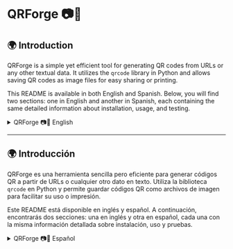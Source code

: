 # QRForge 📷🔳

## 🌍 Introduction

QRForge is a simple yet efficient tool for generating QR codes from URLs or any other textual data. It utilizes the `qrcode` library in Python and allows saving QR codes as image files for easy sharing or printing.

This README is available in both English and Spanish. Below, you will find two sections: one in English and another in Spanish, each containing the same detailed information about installation, usage, and testing.

<details>
  <summary>QRForge 📷🔳 English</summary>

  # QRForge 📷🔳

Easily generate QR codes using Python.

## 📌 Description

QRForge is a tool that generates QR codes from URLs or textual data, allowing users to store and share information efficiently.

## 📁 Project Structure

```sh
QRForge/
├── data/                        # Folder to store generated QR codes
│   ├── QR_example2.png          # Example QR code image
├── src/
│   ├── qr_generator.py          # QR code generation logic
│   ├── main.py                  # Main script to run QR generation
│   ├── utils.py                 # Utility functions (e.g., directory creation)
│   ├── test_qr_generator.py     # Unit tests for QR generation
├── requirements.txt             # Dependencies for the project
├── README.md                    # Project documentation
├── .gitignore                   # Files and folders to ignore in the repository
```

# 🚀 Installation and Usage

## 📌 1. Clone the repository

```sh
git clone [https://github.com/your_user/PyQRGen.git](https://github.com/camilotenorio1234/PyQRGen-/tree/main)
cd PyQRGen
```

## 📌 2. Install dependencies

Ensure you have **Python 3** installed. Then, install the required dependencies:

```sh
pip install -r requirements.txt
```

## 📌 3. Generate a QR code

Run the main script to create a QR code:

```sh
python src/main.py
```

A QR code image will be generated and saved in the `data/` folder.

## ✅ Unit Test Results

This project includes automated tests executed with pytest.
To run the tests:

```sh
pytest src/test_qr_generator.py
```

If you want more details:

```sh
pytest -v
```

</details>

---
## 🌍 Introducción

QRForge es una herramienta sencilla pero eficiente para generar códigos QR a partir de URLs o cualquier otro dato en texto. Utiliza la biblioteca `qrcode` en Python y permite guardar códigos QR como archivos de imagen para facilitar su uso o impresión.

Este README está disponible en inglés y español. A continuación, encontrarás dos secciones: una en inglés y otra en español, cada una con la misma información detallada sobre instalación, uso y pruebas.

<details>
  <summary>QRForge 📷🔳 Español</summary>

# QRForge 📷🔳

Genera códigos QR fácilmente con Python.

## 📌 Descripción

QRForge es una herramienta que genera códigos QR a partir de URLs o datos textuales, permitiendo almacenar y compartir información de manera eficiente.

## 📁 Estructura del Proyecto

```sh
QRForge/
├── data/                        # Carpeta para almacenar códigos QR generados
│   ├── QR_example2.png          # Imagen de código QR de ejemplo
├── src/
│   ├── qr_generator.py          # Lógica de generación de códigos QR
│   ├── main.py                  # Script principal para ejecutar la generación
│   ├── utils.py                 # Funciones auxiliares (ej. creación de carpetas)
│   ├── test_qr_generator.py     # Pruebas unitarias para la generación de QR
├── requirements.txt             # Dependencias del proyecto
├── README.md                    # Documentación del proyecto
├── .gitignore                   # Archivos y carpetas a ignorar en el repositorio
```

# 🚀 Instalación y Uso

## 📌 1. Clonar el repositorio

```sh
git clone [https://github.com/tu_usuario/PyQRGen.git](https://github.com/camilotenorio1234/PyQRGen-/tree/main)
cd PyQRGen
```

## 📌 2. Instalar dependencias

Asegúrate de tener **Python 3** instalado. Luego, instala las dependencias necesarias con:

```sh
pip install -r requirements.txt
```

## 📌 3. Generar un código QR

Ejecuta el script principal para crear un código QR:

```sh
python src/main.py
```

Se generará una imagen con el código QR y se guardará en la carpeta `data/`.

## ✅ Resultados de Pruebas Unitarias

Este proyecto cuenta con pruebas automatizadas ejecutadas con pytest.
Para ejecutar las pruebas:

```sh
pytest src/test_qr_generator.py
```

Si quieres ver más detalles:

```sh
pytest -v
```

</details>
